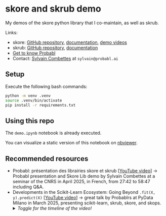 # skore and skrub demo

My demos of the skore python library that I co-maintain, as well as skrub.

Links:
- skore: [GitHub repository](https://github.com/probabl-ai/skore), [documentation](https://skore.probabl.ai/), [demo videos](https://youtube.com/playlist?list=PLSIzlWDI17bTpixfFkooxLpbz4DNQcam3)
- skrub: [GitHub repository](https://github.com/skrub-data/skrub), [documentation](https://skrub-data.org/stable/)
- [Get to know Probabl](https://probabl.notion.site/Get-to-know-Probabl-127ef76d36b9804d8ca8e264e42f0cee)
- Contact: [Sylvain Combettes](https://www.linkedin.com/in/sylvain-combettes/) at `sylvain@probabl.ai`

## Setup

Execute the following bash commands:
```bash
python -m venv .venv
source .venv/bin/activate
pip install -r requirements.txt
```

## Using this repo

The `demo.ipynb` notebook is already executed.

You can visualize a static version of this notebook on [nbviewer](https://nbviewer.org/github/sylvaincom/skore_demo/blob/main/demo.ipynb).

## Recommended resources

- Probabl: présentation des librairies skore et skrub [[YouTube video](https://www.youtube.com/live/cy4cDEHX4-E?si=o0ex01Uv35qNJrj_&t=1662)] → Probabl presentation and Skore Lib demo by Sylvain Combettes at a seminar of the CNRS in April 2025, in French, from 27:42 to 58:47 including Q&A.
-   Developments in the Scikit-Learn Ecosystem: Going Beyond `.fit(X, y).predict(X)` [[YouTube video](https://www.youtube.com/live/0AdocmpDr84?si=65jvUhz81_cOYmcA&t=450)] → great talk by Probablrs at PyData Milano in March 2025, presenting scikit-learn, skrub, skore, and skops.
    <details>
    <summary><i>Toggle for the timeline of the video!</i></summary>
    0:00 - 7:30 → general introduction of PyData Milan<br>
    7:30 - 9:25 → brief presentations of Guillaume Lemaitre and Marie Sacksick from Probabl<br>
    9:25 - 21:15 → What scikit-learn allows you to do<br>
    21:15 - 32:54 → skrub - less wrangling, more machine learning<br>
    32:54 - 43:51 → skops - scikit-learn models in production<br>
    43:51 - 52:05 → skore - an abstraction to ease data science projects
    </details>